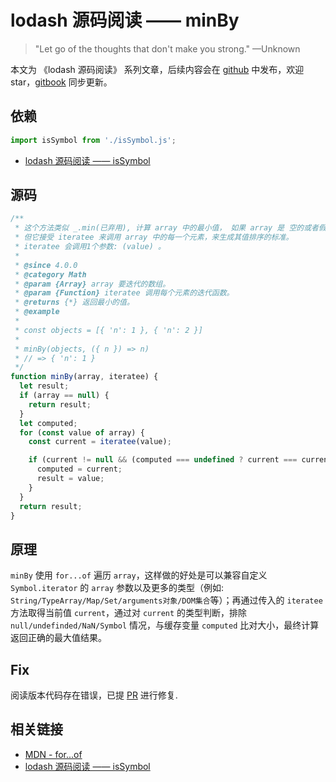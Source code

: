 # lodash 源码阅读 —— minBy

> "Let go of the thoughts that don't make you strong." —Unknown

本文为 《lodash 源码阅读》 系列文章，后续内容会在 [github](https://github.com/gu-xionghong/lodash-analysis) 中发布，欢迎 star，[gitbook](https://gu-xionghong.gitbook.io/lodash-analysis/) 同步更新。

## 依赖

```js
import isSymbol from './isSymbol.js';
```

- [lodash 源码阅读 —— isSymbol](../Lang/isSymbol.md)

## 源码

```js
/**
 * 这个方法类似 _.min(已弃用), 计算 array 中的最小值， 如果 array 是 空的或者假值将会返回 undefined
 * 但它接受 iteratee 来调用 array 中的每一个元素，来生成其值排序的标准。
 * iteratee 会调用1个参数: (value) 。
 *
 * @since 4.0.0
 * @category Math
 * @param {Array} array 要迭代的数组。
 * @param {Function} iteratee 调用每个元素的迭代函数。
 * @returns {*} 返回最小的值。
 * @example
 *
 * const objects = [{ 'n': 1 }, { 'n': 2 }]
 *
 * minBy(objects, ({ n }) => n)
 * // => { 'n': 1 }
 */
function minBy(array, iteratee) {
  let result;
  if (array == null) {
    return result;
  }
  let computed;
  for (const value of array) {
    const current = iteratee(value);

    if (current != null && (computed === undefined ? current === current && !isSymbol(current) : current < computed)) {
      computed = current;
      result = value;
    }
  }
  return result;
}
```

## 原理

`minBy` 使用 `for...of` 遍历 `array`，这样做的好处是可以兼容自定义 `Symbol.iterator` 的 `array` 参数以及更多的类型（例如: `String/TypeArray/Map/Set/arguments对象/DOM集合`等）；再通过传入的 `iteratee` 方法取得当前值 `current`，通过对 `current` 的类型判断，排除 `null/undefinded/NaN/Symbol` 情况，与缓存变量 `computed` 比对大小，最终计算返回正确的最大值结果。

## Fix

阅读版本代码存在错误，已提 [PR](https://github.com/lodash/lodash/pull/4233) 进行修复.

## 相关链接

- [MDN - for...of](https://developer.mozilla.org/zh-CN/docs/Web/JavaScript/Reference/Statements/for...of)
- [lodash 源码阅读 —— isSymbol](../Lang/isSymbol.md)
